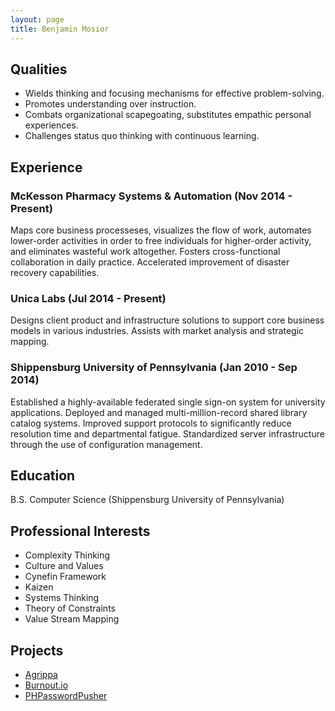 ```yaml
---
layout: page
title: Benjamin Mosior
---
```


## Qualities

* Wields thinking and focusing mechanisms for effective problem-solving.
* Promotes understanding over instruction.
* Combats organizational scapegoating, substitutes empathic personal experiences.
* Challenges status quo thinking with continuous learning.

## Experience

### McKesson Pharmacy Systems & Automation (Nov 2014 - Present)

Maps core business processeses, visualizes the flow of work, automates lower-order activities in order to free individuals for higher-order activity, and eliminates wasteful work altogether. Fosters cross-functional collaboration in daily practice. Accelerated improvement of disaster recovery capabilities.

### Unica Labs (Jul 2014 - Present)

Designs client product and infrastructure solutions to support core business models in various industries. Assists with market analysis and strategic mapping.

### Shippensburg University of Pennsylvania (Jan 2010 - Sep 2014)

Established a highly-available federated single sign-on system for university applications. Deployed and managed multi-million-record shared library catalog systems. Improved support protocols to significantly reduce resolution time and departmental fatigue. Standardized server infrastructure through the use of configuration management.

## Education

B.S. Computer Science (Shippensburg University of Pennsylvania)

## Professional Interests

* Complexity Thinking
* Culture and Values
* Cynefin Framework
* Kaizen
* Systems Thinking
* Theory of Constraints
* Value Stream Mapping

## Projects

* [Agrippa](https://github.com/unicalabs/agrippa)
* [Burnout.io](https://github.com/reignite/burnout.io)
* [PHPasswordPusher](https://github.com/bemosior/PHPasswordPusher)